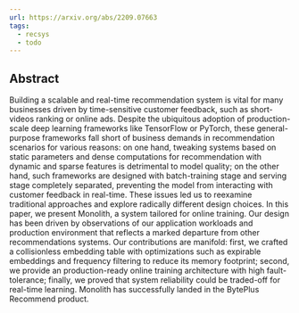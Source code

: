 ```yaml
---
url: https://arxiv.org/abs/2209.07663
tags:
  - recsys
  - todo
---
```

## Abstract

Building a scalable and real-time recommendation system is vital for many businesses driven by time-sensitive customer feedback, such as short-videos ranking or online ads. Despite the ubiquitous adoption of production-scale deep learning frameworks like TensorFlow or PyTorch, these general-purpose frameworks fall short of business demands in recommendation scenarios for various reasons: on one hand, tweaking systems based on static parameters and dense computations for recommendation with dynamic and sparse features is detrimental to model quality; on the other hand, such frameworks are designed with batch-training stage and serving stage completely separated, preventing the model from interacting with customer feedback in real-time. These issues led us to reexamine traditional approaches and explore radically different design choices. In this paper, we present Monolith, a system tailored for online training. Our design has been driven by observations of our application workloads and production environment that reflects a marked departure from other recommendations systems. Our contributions are manifold: first, we crafted a collisionless embedding table with optimizations such as expirable embeddings and frequency filtering to reduce its memory footprint; second, we provide an production-ready online training architecture with high fault-tolerance; finally, we proved that system reliability could be traded-off for real-time learning. Monolith has successfully landed in the BytePlus Recommend product.

